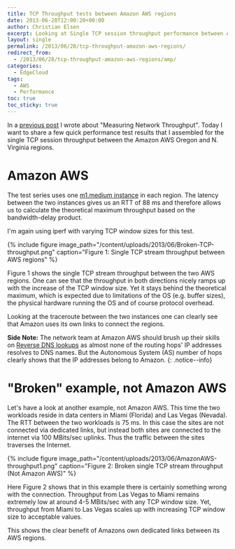 ```yaml
---
title: TCP Throughput tests between Amazon AWS regions
date: 2013-06-28T12:00:20+00:00
author: Christian Elsen
excerpt: Looking at Single TCP session throughput performance between Amazon AWS regions and comparing it to the throughput between a similar setup across the Internet.
layout: single
permalink: /2013/06/28/tcp-throughput-amazon-aws-regions/
redirect_from:
  - /2013/06/28/tcp-throughput-amazon-aws-regions/amp/
categories:
  - EdgeCloud
tags:
  - AWS
  - Performance
toc: true
toc_sticky: true
---
```

In a [previous post](https://www.edge-cloud.net/2013/06/07/measuring-network-throughput/) I wrote about "Measuring Network Throughput". Today I want to share a few quick performance test results that I assembled for the single TCP session throughput between the Amazon AWS Oregon and N. Virginia regions.

# Amazon AWS

The test series uses one [m1.medium instance](https://aws.amazon.com/ec2/previous-generation/) in each region. The latency between the two instances gives us an RTT of 88 ms and therefore allows us to calculate the theoretical maximum throughput based on the bandwidth-delay product.

I'm again using iperf with varying TCP window sizes for this test.

{% include figure image_path="/content/uploads/2013/06/Broken-TCP-throughput.png" caption="Figure 1: Single TCP stream throughput between AWS regions" %}

Figure 1 shows the single TCP stream throughput between the two AWS regions. One can see that the throughput in both directions nicely ramps up with the increase of the TCP window size. Yet it stays behind the theoretical maximum, which is expected due to limitations of the OS (e.g. buffer sizes), the physical hardware running the OS and of course protocol overhead.

Looking at the traceroute between the two instances one can clearly see that Amazon uses its own links to connect the regions.

**Side Note:** The network team at Amazon AWS should brush up their skills on [Reverse DNS lookups](https://en.wikipedia.org/wiki/Reverse_DNS_lookup) as almost none of the routing hops' IP addresses resolves to DNS names. But the Autonomous System (AS) number of hops clearly shows that the IP addresses belong to Amazon.
{: .notice--info}

# "Broken" example, not Amazon AWS

Let's have a look at another example, not Amazon AWS. This time the two workloads reside in data centers in Miami (Florida) and Las Vegas (Nevada). The RTT between the two workloads is 75 ms. In this case the sites are not connected via dedicated links, but instead both sites are connected to the internet via 100 MBits/sec uplinks. Thus the traffic between the sites traverses the Internet.

{% include figure image_path="/content/uploads/2013/06/AmazonAWS-throughput1.png" caption="Figure 2: Broken single TCP stream throughput (Not Amazon AWS)" %}

Here Figure 2 shows that in this example there is certainly something wrong with the connection. Throughput from Las Vegas to Miami remains extremely low at around 4-5 MBits/sec with any TCP window size. Yet, throughput from Miami to Las Vegas scales up with increasing TCP window size to acceptable values.

This shows the clear benefit of Amazons own dedicated links between its AWS regions.
